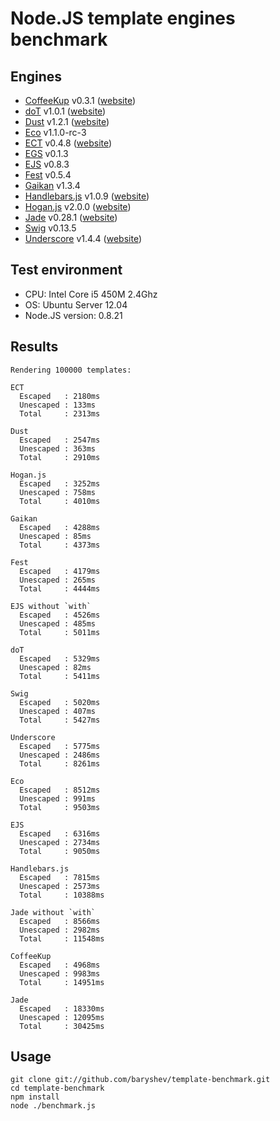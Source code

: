 # Node.JS template engines benchmark

## Engines

- [CoffeeKup](https://github.com/mauricemach/coffeekup) v0.3.1 ([website](http://coffeekup.org/))
- [doT](https://github.com/olado/doT) v1.0.1 ([website](http://olado.github.com/doT/))
- [Dust](https://github.com/linkedin/dustjs) v1.2.1 ([website](http://linkedin.github.com/dustjs/))
- [Eco](https://github.com/sstephenson/eco) v1.1.0-rc-3
- [ECT](https://github.com/baryshev/ect) v0.4.8 ([website](http://ectjs.com/))
- [EGS](https://github.com/ckknight/egs) v0.1.3
- [EJS](https://github.com/visionmedia/ejs) v0.8.3
- [Fest](https://github.com/mailru/fest) v0.5.4
- [Gaikan](https://github.com/Deathspike/gaikan) v1.3.4
- [Handlebars.js](https://github.com/wycats/handlebars.js/) v1.0.9 ([website](http://handlebarsjs.com/))
- [Hogan.js](https://github.com/twitter/hogan.js) v2.0.0 ([website](http://twitter.github.com/hogan.js/))
- [Jade](https://github.com/visionmedia/jade) v0.28.1 ([website](http://jade-lang.com/))
- [Swig](https://github.com/paularmstrong/swig) v0.13.5
- [Underscore](https://github.com/documentcloud/underscore) v1.4.4 ([website](http://underscorejs.org/))

## Test environment

- CPU: Intel Core i5 450M 2.4Ghz
- OS: Ubuntu Server 12.04
- Node.JS version: 0.8.21

## Results

	Rendering 100000 templates:

	ECT
	  Escaped   : 2180ms
	  Unescaped : 133ms
	  Total     : 2313ms

	Dust
	  Escaped   : 2547ms
	  Unescaped : 363ms
	  Total     : 2910ms

	Hogan.js
	  Escaped   : 3252ms
	  Unescaped : 758ms
	  Total     : 4010ms

	Gaikan
	  Escaped   : 4288ms
	  Unescaped : 85ms
	  Total     : 4373ms

	Fest
	  Escaped   : 4179ms
	  Unescaped : 265ms
	  Total     : 4444ms

	EJS without `with`
	  Escaped   : 4526ms
	  Unescaped : 485ms
	  Total     : 5011ms

	doT
	  Escaped   : 5329ms
	  Unescaped : 82ms
	  Total     : 5411ms

	Swig
	  Escaped   : 5020ms
	  Unescaped : 407ms
	  Total     : 5427ms

	Underscore
	  Escaped   : 5775ms
	  Unescaped : 2486ms
	  Total     : 8261ms

	Eco
	  Escaped   : 8512ms
	  Unescaped : 991ms
	  Total     : 9503ms

	EJS
	  Escaped   : 6316ms
	  Unescaped : 2734ms
	  Total     : 9050ms

	Handlebars.js
	  Escaped   : 7815ms
	  Unescaped : 2573ms
	  Total     : 10388ms

	Jade without `with`
	  Escaped   : 8566ms
	  Unescaped : 2982ms
	  Total     : 11548ms

	CoffeeKup
	  Escaped   : 4968ms
	  Unescaped : 9983ms
	  Total     : 14951ms

	Jade
	  Escaped   : 18330ms
	  Unescaped : 12095ms
	  Total     : 30425ms

## Usage

	git clone git://github.com/baryshev/template-benchmark.git
	cd template-benchmark
	npm install
	node ./benchmark.js
